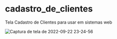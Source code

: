 # cadastro_de_clientes
Tela Cadastro de Clientes para usar em sistemas web

![Captura de tela de 2022-09-22 23-24-56](https://user-images.githubusercontent.com/106501423/191882918-62e59fc0-54d1-4b02-b63f-2b8cbba1d310.png)



